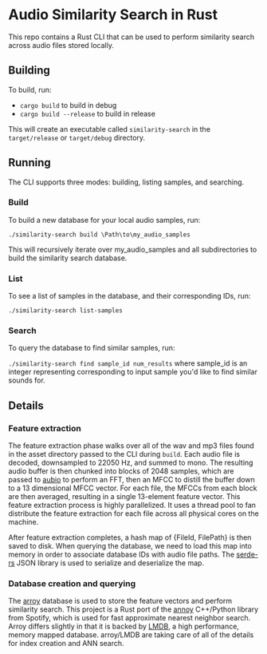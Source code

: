 # Audio Similarity Search in Rust

This repo contains a Rust CLI that can be used to perform similarity search across audio files stored locally.

## Building

To build, run:

- `cargo build` to build in debug
- `cargo build --release` to build in release

This will create an executable called `similarity-search` in the `target/release` or `target/debug` directory.

## Running

The CLI supports three modes: building, listing samples, and searching.

### Build

To build a new database for your local audio samples, run:

`./similarity-search build \Path\to\my_audio_samples`

This will recursively iterate over my_audio_samples and all subdirectories to build the similarity search database.

### List

To see a list of samples in the database, and their corresponding IDs, run:

`./similarity-search list-samples`

### Search

To query the database to find similar samples, run:

`./similarity-search find sample_id num_results` where sample_id is an integer representing corresponding to input sample you'd like to find similar sounds for.

## Details

### Feature extraction

The feature extraction phase walks over all of the wav and mp3 files found in the asset directory passed to the CLI during `build`. Each audio file is decoded, downsampled to 22050 Hz, and summed to mono. The resulting audio buffer is then chunked into blocks of 2048 samples, which are passed to [aubio](https://github.com/katyo/aubio-rs) to perform an FFT, then an MFCC to distill the buffer down to a 13 dimensional MFCC vector. For each file, the MFCCs from each block are then averaged, resulting in a single 13-element feature vector. This feature extraction process is highly parallelized. It uses a thread pool to fan distribute the feature extraction for each file across all physical cores on the machine.

After feature extraction completes, a hash map of {FileId, FilePath} is then saved to disk. When querying the database, we need to load this map into memory in order to associate database IDs with audio file paths. The [serde-rs](https://github.com/serde-rs/json) JSON library is used to serialize and deserialize the map.

### Database creation and querying

The [arroy](https://docs.rs/arroy/latest/arroy/) database is used to store the feature vectors and perform similarity search. This project is a Rust port of the [annoy](https://github.com/spotify/annoy) C++/Python library from Spotify, which is used for fast approximate nearest neighbor search. Arroy differs slightly in that it is backed by [LMDB](http://www.lmdb.tech/doc/), a high performance, memory mapped database. arroy/LMDB are taking care of all of the details for index creation and ANN search.

